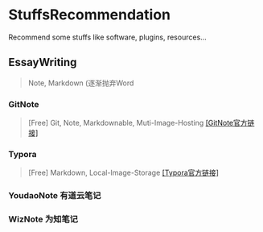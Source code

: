 # StuffsRecommendation
 Recommend some stuffs like software, plugins, resources...

## EssayWriting

> Note, Markdown (逐渐抛弃Word

### GitNote
> [Free] Git, Note, Markdownable, Muti-Image-Hosting
> [[GitNote官方链接]](https://gitnoteapp.com/)

### Typora
> [Free] Markdown, Local-Image-Storage
> [[Typora官方链接]](https://typora.io)

### YoudaoNote 有道云笔记

### WizNote 为知笔记